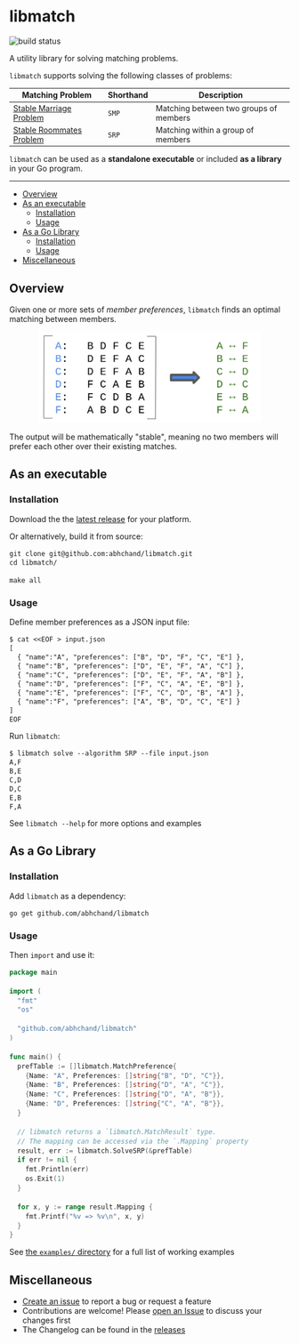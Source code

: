 # libmatch

![build status](https://github.com/abhchand/libmatch/actions/workflows/test.yml/badge.svg?branch=main)

A utility library for solving matching problems.

`libmatch` supports solving the following classes of problems:

| Matching Problem | Shorthand | Description |
|---|---|---|
| [Stable Marriage Problem](https://en.wikipedia.org/wiki/Stable_marriage_problem) | `SMP` | Matching between two groups of members |
| [Stable Roommates Problem](https://en.wikipedia.org/wiki/Stable_roommates_problem) | `SRP` | Matching within a group of members |

`libmatch` can be used as a **standalone executable** or included **as a library** in your Go program.

---

- [Overview](#overview)
- [As an executable](#as-an-executable)
  * [Installation](#installation)
  * [Usage](#usage)
- [As a Go Library](#as-a-go-library)
  * [Installation](#installation)
  * [Usage](#usage)
- [Miscellaneous](#miscellaneous)

## <a name="overview">Overview

Given one or more sets of *member preferences*, `libmatch` finds an optimal matching between members.

<div align="center">
  <img src="https://github.com/abhchand/libmatch/raw/main/meta/matching.png" width="400px" />
</div>

The output will be mathematically "stable", meaning no two members will prefer each other over their existing matches.

## <a name="as-an-executable">As an executable

### <a name="installation"></a>Installation

Download the the [latest release](https://github.com/abhchand/libmatch/releases/latest) for your platform.

Or alternatively, build it from source:

```shell
git clone git@github.com:abhchand/libmatch.git
cd libmatch/

make all
```

### <a name="usage">Usage

Define member preferences as a JSON input file:

```shell
$ cat <<EOF > input.json
[
  { "name":"A", "preferences": ["B", "D", "F", "C", "E"] },
  { "name":"B", "preferences": ["D", "E", "F", "A", "C"] },
  { "name":"C", "preferences": ["D", "E", "F", "A", "B"] },
  { "name":"D", "preferences": ["F", "C", "A", "E", "B"] },
  { "name":"E", "preferences": ["F", "C", "D", "B", "A"] },
  { "name":"F", "preferences": ["A", "B", "D", "C", "E"] }
]
EOF
```

Run `libmatch`:

```shell
$ libmatch solve --algorithm SRP --file input.json
A,F
B,E
C,D
D,C
E,B
F,A
```

See `libmatch --help` for more options and examples

## <a name="as-a-go-library">As a Go Library

### <a name="installation"></a>Installation

Add `libmatch` as a dependency:

```shell
go get github.com/abhchand/libmatch
```

### <a name="usage"></a>Usage

Then `import` and use it:

```go
package main

import (
  "fmt"
  "os"

  "github.com/abhchand/libmatch"
)

func main() {
  prefTable := []libmatch.MatchPreference{
    {Name: "A", Preferences: []string{"B", "D", "C"}},
    {Name: "B", Preferences: []string{"D", "A", "C"}},
    {Name: "C", Preferences: []string{"D", "A", "B"}},
    {Name: "D", Preferences: []string{"C", "A", "B"}},
  }

  // libmatch returns a `libmatch.MatchResult` type.
  // The mapping can be accessed via the `.Mapping` property
  result, err := libmatch.SolveSRP(&prefTable)
  if err != nil {
    fmt.Println(err)
    os.Exit(1)
  }

  for x, y := range result.Mapping {
    fmt.Printf("%v => %v\n", x, y)
  }
}
```

See [the `examples/` directory](examples/) for a full list of working examples

## <a name="miscellaneous">Miscellaneous

* [Create an issue](https://github.com/abhchand/libmatch/issues/new) to report a bug or request a feature
* Contributions are welcome! Please [open an Issue](https://github.com/abhchand/libmatch/issues/new) to discuss your changes first
* The Changelog can be found in the [releases](https://github.com/abhchand/libmatch/releases)
